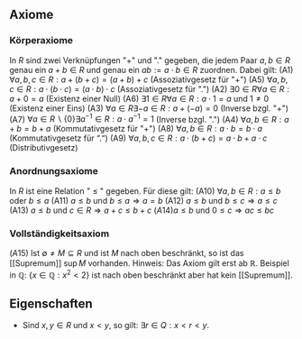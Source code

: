 ## Axiome

### Körperaxiome

In $R$ sind zwei Verknüpfungen "+" und "." gegeben, die jedem Paar $a, b \in R$ genau ein $a+b \in R$ und genau ein $a b:=a \cdot b \in R$ zuordnen. Dabei gilt:
(A1) $\forall a, b, c \in R : a+(b+c)=(a+b)+c$ (Assoziativgesetz für "+")
(A5) $\forall a, b, c \in R : a \cdot(b \cdot c)=(a \cdot b) \cdot c$ (Assoziativgesetz für ".")
(A2) $\exists 0 \in R \forall a \in R : a+0=a$ (Existenz einer Null)
(A6) $\exists 1 \in R \forall a \in R : a \cdot 1=a$ und $1 \neq 0$ (Existenz einer Eins)
(A3) $\forall a \in R \exists-a \in R : a+(-a)=0$ (Inverse bzgl. "+")
(A7) $\forall a \in R \backslash\{0\} \exists a^{-1} \in R : a \cdot a^{-1}=1$ (Inverse bzgl. ".")
(A4) $\forall a, b \in R : a+b=b+a$ (Kommutativgesetz für "+")
(A8) $\forall a, b \in R : a \cdot b=b \cdot a$ (Kommutativgesetz für “.“)
(A9) $\forall a, b, c \in R : a \cdot(b+c)=a \cdot b+a \cdot c$ (Distributivgesetz)

### Anordnungsaxiome

In $R$ ist eine Relation " $\leq$ " gegeben. Für diese gilt:
(A10) $\forall a, b \in R : a \leq b$ oder $b \leq a$
(A11) $a \leq b$ und $b \leq a \Rightarrow a=b$
(A12) $a \leq b$ und $b \leq c \Rightarrow a \leq c$
(A13) $a \leq b$ und $c \in R \Rightarrow a+c \leq b+c$
$(A 14) a \leq b$ und $0 \leq c \Rightarrow a c \leq b c$

### Vollständigkeitsaxiom

$(A 15)$ Ist $\emptyset \neq M \subseteq R$ und ist $M$ nach oben beschränkt, so ist das [[Supremum]] $\sup M$ vorhanden.
Hinweis: Das Axiom gilt erst ab $\mathbb{R}$. Beispiel in $\mathbb{Q}$: $\{x\in\mathbb{Q}: x^2 \lt 2\}$ ist nach oben beschränkt aber hat kein [[Supremum]].

## Eigenschaften

- Sind $x, y \in R$ und $x<y$, so gilt: $\exists r \in Q : x<r<y$.
